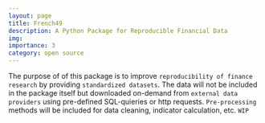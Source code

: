 ```yaml
---
layout: page
title: French49
description: A Python Package for Reproducible Financial Data
img: 
importance: 3
category: open source
---
```


The purpose of of this package is to improve `reproducibility of finance research` by providing `standardized datasets`. The data will not be included in the package itself but downloaded on-demand from `external data providers` using pre-defined SQL-quieries or http requests. `Pre-processing` methods will be included for data cleaning, indicator calculation, etc. `WIP`


